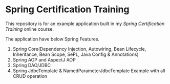 # Spring Certification Training

This repository is for an example application built in my *Spring Certification Training* online course.

The application have below Spring Features.

1) Spring Core(Dependency Injection, Autowiring, Bean Lifecycle, Inheritance, Bean Scope, SePL, Java Config & Annotations)
2) Spring AOP and AspectJ AOP
3) Spring DAO/JDBC
4) Spring JdbcTemplate & NamedParameterJdbcTemplate Example with all CRUD operation